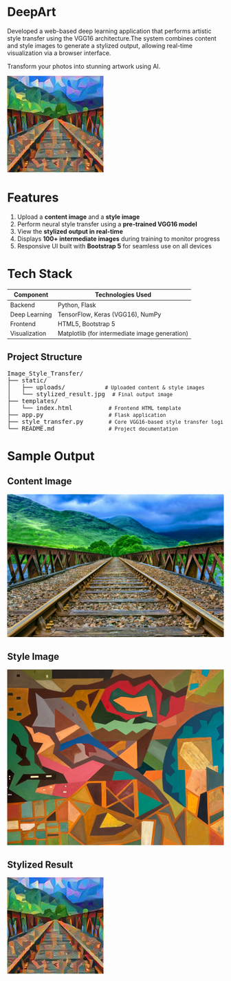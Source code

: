 # DeepArt
Developed a web-based deep learning application that performs artistic style transfer using the VGG16 architecture.The system combines content and style images to generate a stylized output, allowing real-time visualization via a browser interface.

Transform your photos into stunning artwork using AI.

![Stylized Result](images/stylized_result.jpg)

# Features

1. Upload a **content image** and a **style image**
2. Perform neural style transfer using a **pre-trained VGG16 model**
3. View the **stylized output in real-time**
4. Displays **100+ intermediate images** during training to monitor progress
5. Responsive UI built with **Bootstrap 5** for seamless use on all devices

# Tech Stack

| Component      | Technologies Used                 |
|----------------|---------------------------------|
| Backend        | Python, Flask                   |
| Deep Learning  | TensorFlow, Keras (VGG16), NumPy |
| Frontend       | HTML5, Bootstrap 5             |
| Visualization  | Matplotlib (for intermediate image generation) |

<h2>Project Structure</h2>
<pre>
Image_Style_Transfer/
├── static/
│   ├── uploads/           <small># Uploaded content &amp; style images</small>
│   └── stylized_result.jpg  <small># Final output image</small>
├── templates/
│   └── index.html          <small># Frontend HTML template</small>
├── app.py                  <small># Flask application</small>
├── style_transfer.py       <small># Core VGG16-based style transfer logic</small>
└── README.md               <small># Project documentation</small>
</pre>

# Sample Output

## Content Image

![Content Image](images/content.jpg)

## Style Image

![Style Image](images/style.jpg)

## Stylized Result

![Stylized Result](images/stylized_result.jpg)

